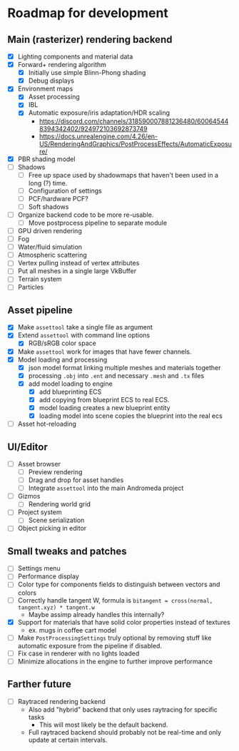 # Roadmap for development

## Main (rasterizer) rendering backend

- [X] Lighting components and material data
- [X] Forward+ rendering algorithm
  - [X] Initially use simple Blinn-Phong shading
  - [X] Debug displays
- [X] Environment maps
  - [X] Asset processing
  - [X] IBL
  - [X] Automatic exposure/iris adaptation/HDR scaling 
    - https://discord.com/channels/318590007881236480/600645448394342402/924972103692873749
    - https://docs.unrealengine.com/4.26/en-US/RenderingAndGraphics/PostProcessEffects/AutomaticExposure/
- [X] PBR shading model
- [ ] Shadows
  - [ ] Free up space used by shadowmaps that haven't been used in a long (?) time.
  - [ ] Configuration of settings
  - [ ] PCF/hardware PCF?
  - [ ] Soft shadows
- [ ] Organize backend code to be more re-usable.
  - [ ] Move postprocess pipeline to separate module
- [ ] GPU driven rendering
- [ ] Fog
- [ ] Water/fluid simulation
- [ ] Atmospheric scattering
- [ ] Vertex pulling instead of vertex attributes
- [ ] Put all meshes in a single large VkBuffer
- [ ] Terrain system
- [ ] Particles

## Asset pipeline

- [X] Make `assettool` take a single file as argument
- [X] Extend `assettool` with command line options
  - [X] RGB/sRGB color space
- [X] Make `assettool` work for images that have fewer channels.
- [X] Model loading and processing
  - [X] json model format linking multiple meshes and materials together
  - [X] processing `.obj` into `.ent` and necessary `.mesh` and `.tx` files
  - [X] add model loading to engine
    - [X] add blueprinting ECS
    - [X] add copying from blueprint ECS to real ECS.
    - [X] model loading creates a new blueprint entity
    - [X] loading model into scene copies the blueprint into the real ecs
- [ ] Asset hot-reloading

## UI/Editor

- [ ] Asset browser
  - [ ] Preview rendering
  - [ ] Drag and drop for asset handles
  - [ ] Integrate `assettool` into the main Andromeda project
- [ ] Gizmos
  - [ ] Rendering world grid
- [ ] Project system
  - [ ] Scene serialization
- [ ] Object picking in editor

## Small tweaks and patches

- [ ] Settings menu
- [ ] Performance display
- [ ] Color type for components fields to distinguish between vectors and colors
- [ ] Correctly handle tangent W, formula is `bitangent = cross(normal, tangent.xyz) * tangent.w`
  - Maybe assimp already handles this internally?
- [X] Support for materials that have solid color properties instead of textures
  - ex. mugs in coffee cart model
- [ ] Make `PostProcessingSettings` truly optional by removing stuff like automatic exposure from the pipeline if disabled.
- [ ] Fix case in renderer with no lights loaded
- [ ] Minimize allocations in the engine to further improve performance

## Farther future

- [ ] Raytraced rendering backend
  - Also add "hybrid" backend that only uses raytracing for specific tasks
    - This will most likely be the default backend.
  - Full raytraced backend should probably not be real-time and only update at certain intervals.
  